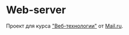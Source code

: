 # Web-server
Проект для курса ["Веб-технологии"](https://stepic.org/course/154) от [Mail.ru](https://mail.ru).
